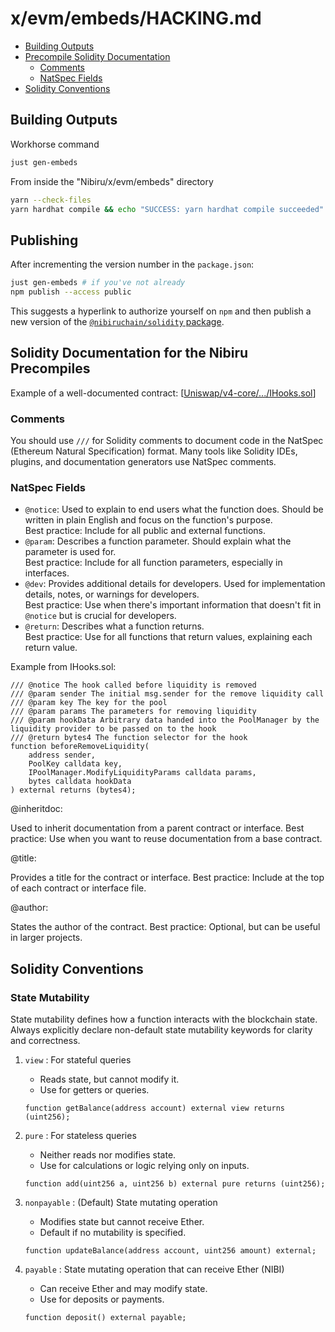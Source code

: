 # x/evm/embeds/HACKING.md

- [Building Outputs](#building-outputs)
- [Precompile Solidity Documentation](#precompile-solidity-documentation)
  - [Comments](#comments)
  - [NatSpec Fields](#natspec-fields)
- [Solidity Conventions](#solidity-conventions)

## Building Outputs 

Workhorse command
```bash
just gen-embeds
```

From inside the "Nibiru/x/evm/embeds" directory
```bash
yarn --check-files
yarn hardhat compile && echo "SUCCESS: yarn hardhat compile succeeded" || echo "Run failed"
```

## Publishing

After incrementing the version number in the `package.json`:

```bash
just gen-embeds # if you've not already
npm publish --access public
```

This suggests a hyperlink to authorize yourself on `npm` and then publish a
new version of the [`@nibiruchain/solidity` package](https://nibiru.fi/docs/dev/evm/npm-solidity.html).

## Solidity Documentation for the Nibiru Precompiles

Example of a well-documented contract: [[Uniswap/v4-core/.../IHooks.sol](https://github.com/Uniswap/v4-core/blob/3407bce4b39869fe41ad5ec724b2df308c34900f/src/interfaces/IHooks.sol)]

### Comments

You should use `///` for Solidity comments to document code in the NatSpec
(Ethereum Natural Specification) format. Many tools like Solidity IDEs, plugins,
and documentation generators use NatSpec comments.

### NatSpec Fields

- `@notice`: Used to explain to end users what the function does. Should be written in plain English and focus on the function's purpose.  
  Best practice: Include for all public and external functions.
- `@param`: Describes a function parameter. Should explain what the parameter is used for.  
  Best practice: Include for all function parameters, especially in interfaces.
- `@dev`: Provides additional details for developers. Used for implementation details, notes, or warnings for developers.  
  Best practice: Use when there's important information that doesn't fit in `@notice` but is crucial for developers.
- `@return`: Describes what a function returns.  
  Best practice: Use for all functions that return values, explaining each return value.

Example from IHooks.sol:
```solidity
/// @notice The hook called before liquidity is removed
/// @param sender The initial msg.sender for the remove liquidity call
/// @param key The key for the pool
/// @param params The parameters for removing liquidity
/// @param hookData Arbitrary data handed into the PoolManager by the liquidity provider to be passed on to the hook
/// @return bytes4 The function selector for the hook
function beforeRemoveLiquidity(
    address sender,
    PoolKey calldata key,
    IPoolManager.ModifyLiquidityParams calldata params,
    bytes calldata hookData
) external returns (bytes4);
```

@inheritdoc:

Used to inherit documentation from a parent contract or interface.
Best practice: Use when you want to reuse documentation from a base contract.


@title:

Provides a title for the contract or interface.
Best practice: Include at the top of each contract or interface file.


@author:

States the author of the contract.
Best practice: Optional, but can be useful in larger projects.

## Solidity Conventions

### State Mutability

State mutability defines how a function interacts with the blockchain state. Always explicitly declare non-default state mutability keywords for clarity and correctness.

1. `view` : For stateful queries
   - Reads state, but cannot modify it.  
   - Use for getters or queries.  

   ```solidity
   function getBalance(address account) external view returns (uint256);
   ```

2. `pure` : For stateless queries
   - Neither reads nor modifies state.  
   - Use for calculations or logic relying only on inputs.  

   ```solidity
   function add(uint256 a, uint256 b) external pure returns (uint256);
   ```

3. `nonpayable` : (Default) State mutating operation
   - Modifies state but cannot receive Ether.  
   - Default if no mutability is specified.  

   ```solidity
   function updateBalance(address account, uint256 amount) external;
   ```

4. `payable` : State mutating operation that can receive Ether (NIBI)
   - Can receive Ether and may modify state.  
   - Use for deposits or payments.  

   ```solidity
   function deposit() external payable;
   ```
